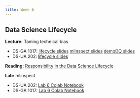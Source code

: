 ```yaml
---
title: Week 6
---
```


## Data Science Lifecycle

**Lecture:** Taming technical bias

* DS-GA 1017: [lifecycle slides](../../../assets/5_6_Lifecycle_1017.pdf) [mlInspect slides](../../../assets/mlinspect_2024.pdf) [demoDQ slides](../../../assets/demodq_2024.pdf)
* DS-UA 202: [lifecycle slides](../../../assets/5_6_Lifecycle_202.pdf)  


**Reading:**  [Responsibility in the Data Science Lifecycle](../../../assets/lifecycle_reader_2024.pdf) 

**Lab:** mlinspect

* DS-UA 202: [Lab 6 Colab Notebook](https://drive.google.com/file/d/1AAWNf5DnCt4mN-f3ZDQcNWem10irsMcC/view?usp=sharing)
* DS-GA 1017: [Lab 6 Colab Notebook](https://drive.google.com/file/d/1Svrlo2UbeEXpITnltg107FbGdYfx-esN/view?usp=sharing)
